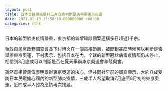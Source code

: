 ```yaml
---
layout: post
title: 日本自民黨高層料三月底會判斷是否舉辦東京奧運
date: 2021-01-19 13:58:10.000000000 +08:00
categories: rthk
---
```


日本的新型肺炎疫情嚴重，東京都的新增確診個案連續多日超過1千宗。

執政自民黨政務調查會長下村博文在一個電視節目，被問到甚麼時候可以判斷是否舉辦東京奧運，下村表示，包括日本在內，全球的新型冠狀病毒疫情都仍未停止，相信到3月底或可以判斷是否在夏天舉辦東京奧運會和殘奧會。 

雖然首相菅義偉表明舉辦東京奧運的決心，但共同社早前的調查顯示，大約八成受訪日本民眾擔心國內的新型肺炎疫情，三成半人希望取消7月底至8月初的東京奧運，近四成半人認為應該再次推遲。
